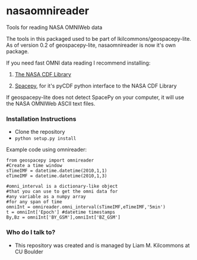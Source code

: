 # nasaomnireader
Tools for reading NASA OMNIWeb data

The tools in this packaged used to be part of lkilcommons/geospacepy-lite. As of version 0.2 of geospacepy-lite, nasaomnireader is now it's own package.

If you need fast OMNI data reading I recommend installing:

1. [The NASA CDF Library](http://cdf.gsfc.nasa.gov/)

2. [Spacepy](https://pypi.python.org/pypi/SpacePy), for it's pyCDF python interface to the NASA CDF Library

If geospacepy-lite does not detect SpacePy on your computer, it will use the NASA OMNIWeb ASCII text files.


### Installation Instructions ###

* Clone the repository
* `python setup.py install`

Example code using omnireader:
```{python}
from geospacepy import omnireader
#Create a time window
sTimeIMF = datetime.datetime(2010,1,1)
eTimeIMF = datetime.datetime(2010,1,3)

#omni_interval is a dictionary-like object 
#that you can use to get the omni data for
#any variable as a numpy array 
#for any span of time
omniInt = omnireader.omni_interval(sTimeIMF,eTimeIMF,'5min')
t = omniInt['Epoch'] #datetime timestamps
By,Bz = omniInt['BY_GSM'],omniInt['BZ_GSM']

```
### Who do I talk to? ###

* This repository was created and is managed by Liam M. Kilcommons at CU Boulder
